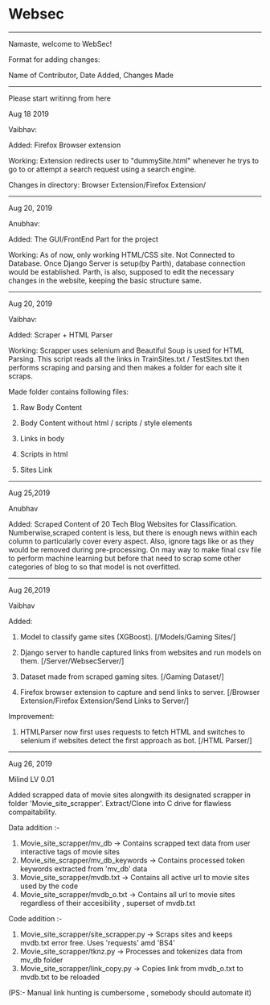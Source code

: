# Websec
*****************************************
Namaste, welcome to WebSec!

Format for adding changes:

Name of Contributor, Date Added, Changes Made
******************************************

Please start writinng from here

Aug 18 2019

Vaibhav:

Added: Firefox Browser extension

Working: Extension redirects user to "dummySite.html" whenever he trys to go to or attempt a 
search request using a search engine.

Changes in directory: Browser Extension/Firefox Extension/

******************************************

Aug 20, 2019

Anubhav:

Added: The GUI/FrontEnd Part for the project

Working: As of now, only working HTML/CSS site. Not Connected to Database. Once Django Server is setup(by Parth), database connection would be established. Parth, is also, supposed to edit the necessary changes in the website, keeping the basic structure same.

**********************************************

Aug 20, 2019

Vaibhav:

Added: Scraper + HTML Parser

Working: Scrapper uses selenium and Beautiful Soup is used for HTML Parsing. This script reads all the links in TrainSites.txt / TestSites.txt then performs scraping and parsing and then makes a folder for each site it scraps. 

Made folder contains following files: 

1. Raw Body Content 

2. Body Content without html / scripts / style elements

3. Links in body 

4. Scripts in html

5. Sites Link

**********************************************

Aug 25,2019

Anubhav

Added: Scraped Content of 20 Tech Blog Websites for Classification.
Numberwise,scraped content is less, but there is enough news within each column to particularly cover every aspect. Also, ignore tags like <n> or <t> as they would be removed during pre-processing.
  On may way to make final csv file to perform machine learning but before that need to scrap some other categories of blog to so that model is not overfitted.
  
  *********************************************
  
  Aug 26,2019
  
  Vaibhav
  
  Added:
  
  1. Model to classify game sites (XGBoost). [/Models/Gaming Sites/]
  
  2. Django server to handle captured links from websites and run models on them. [/Server/WebsecServer/]
  
  3. Dataset made from scraped gaming sites. [/Gaming Dataset/]
  
  4. Firefox browser extension to capture and send links to server. [/Browser Extension/Firefox Extension/Send Links to Server/]
  
  Improvement:
  
  1. HTMLParser now first uses requests to fetch HTML and switches to selenium if websites detect the first approach as bot. [/HTML Parser/]
  
  *********************************************

Aug 26, 2019

Milind
LV 0.01

Added scrapped data of movie sites alongwith its designated scrapper in folder 'Movie_site_scrapper'.
Extract/Clone into C drive for flawless compaitability.

Data addition :-
  1. Movie_site_scrapper/mv_db -> Contains scrapped text data from user interactive tags of movie sites
  2. Movie_site_scrapper/mv_db_keywords -> Contains processed token keywords extracted from 'mv_db' data
  3. Movie_site_scrapper/mvdb.txt -> Contains all active url to movie sites used by the code
  4. Movie_site_scrapper/mvdb_o.txt -> Contains all url to movie sites regardless of their accesibility , superset of mvdb.txt
  
Code addition :-
  1. Movie_site_scrapper/site_scrapper.py -> Scraps sites and keeps mvdb.txt error free. Uses 'requests' amd 'BS4'
  2. Movie_site_scrapper/tknz.py -> Processes and tokenizes data from mv_db folder 
  3. Movie_site_scrapper/link_copy.py -> Copies link from mvdb_o.txt to mvdb.txt to be reloaded
  
 (PS:- Manual link hunting is cumbersome , somebody should automate it)
